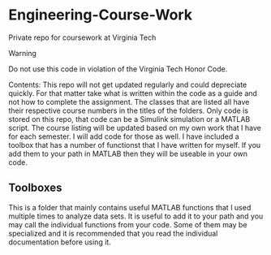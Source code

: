 # Engineering-Course-Work
Private repo for coursework at Virginia Tech

>[!WARNING]
>Do not use this code in violation of the Virginia Tech Honor Code.

Contents:
  This repo will not get updated regularly and could depreciate quickly. For that matter take what is written within the code as a guide and not how to complete the assignment.
  The classes that are listed all have their respective course numbers in the titles of the folders. Only code is stored on this repo, that code can be a Simulink simulation or
  a MATLAB script. The course listing will be updated based on my own work that I have for each semester. I will add code for those as well. I have included a toolbox that has a
  number of functionst that I have written for myself. If you add them to your path in MATLAB then they will be useable in your own code.

  ## Toolboxes
  This is a folder that mainly contains useful MATLAB functions that I used multiple times to analyze data sets. It is useful to add it to your path and you may call the individual
  functions from your code. Some of them may be specialized and it is recommended that you read the individual documentation before using it.
